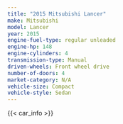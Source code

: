 ```yaml
---
title: "2015 Mitsubishi Lancer"
make: Mitsubishi
model: Lancer
year: 2015
engine-fuel-type: regular unleaded
engine-hp: 148
engine-cylinders: 4
transmission-type: Manual
driven-wheels: Front wheel drive
number-of-doors: 4
market-category: N/A
vehicle-size: Compact
vehicle-style: Sedan
---
```


{{< car_info >}}
